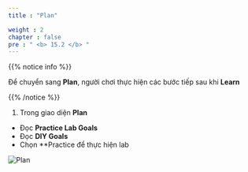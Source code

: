 ```yaml
---
title : "Plan"

weight : 2
chapter : false
pre : " <b> 15.2 </b> "
---
```


{{% notice info %}}

Để chuyển sang **Plan**, người chơi thực hiện các bước tiếp sau khi **Learn**

{{% /notice %}}

1. Trong giao diện **Plan**

- Đọc **Practice Lab Goals**
- Đọc **DIY Goals**
- Chọn **Practice để thực hiện lab

![Plan](/images/15-highlyavailable/15.2-plan/1-plan.png?width=90pc)
